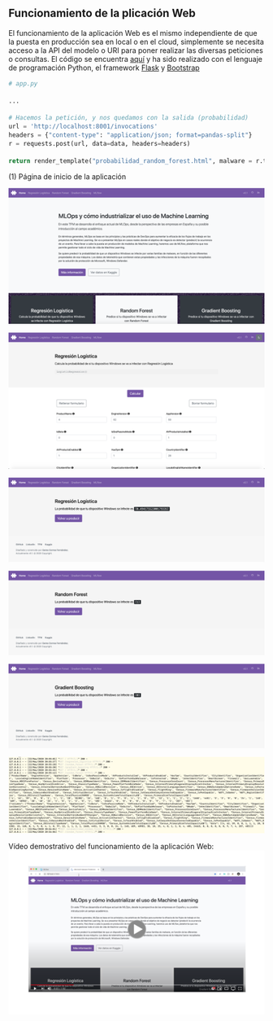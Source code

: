 ## Funcionamiento de la plicación Web

El funcionamiento de la aplicación Web es el mismo independiente de que la puesta en producción sea en local o en el cloud, simplemente se necesita acceso a la API del modelo o URI para poner realizar las diversas peticiones o consultas. El código se encuentra [aquí](https://github.com/Gecofer/TFM_1920/tree/master/servicio%20web) y ha sido realizado con el lenguaje de programación Python, el framework [Flask](https://flask.palletsprojects.com/en/1.1.x/) y [Bootstrap](https://getbootstrap.com)

~~~python
# app.py

...

# Hacemos la petición, y nos quedamos con la salida (probabilidad)
url = 'http://localhost:8001/invocations'
headers = {"content-type": "application/json; format=pandas-split"}
r = requests.post(url, data=data, headers=headers)

return render_template("probabilidad_random_forest.html", malware = r.text)
~~~

(1) Página de inicio de la aplicación

<p align="center">
  <img src="../docs/imagenes/mlops/1.png">
</p>

<p align="center">
  <img src="../docs/imagenes/mlops/2.png">
</p>

<p align="center">
  <img src="../docs/imagenes/mlops/3.png">
</p>

<p align="center">
  <img src="../docs/imagenes/mlops/4.png">
</p>

<p align="center">
  <img src="../docs/imagenes/mlops/5.png">
</p>

<p align="center">
  <img src="../docs/imagenes/mlops/6.png">
</p>


Vídeo demostrativo del funcionamiento de la aplicación Web:
[![videoAppWeb](https://github.com/Gecofer/TFM_1920/blob/master/docs/imagenes/videoAppWeb.png)](https://youtu.be/pYRvOD7wp5s)


